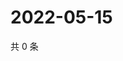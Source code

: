 # 2022-05-15

共 0 条

<!-- BEGIN WEIBO -->
<!-- 最后更新时间 Sun May 15 2022 06:16:21 GMT+0800 (China Standard Time) -->

<!-- END WEIBO -->
